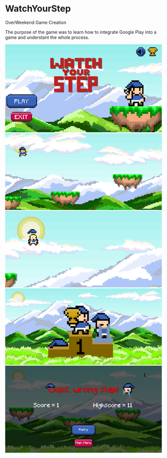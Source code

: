 # WatchYourStep
OverWeekend Game Creation

The purpose of the game was to learn how to integrate Google Play into a game and understant the whole process.

![](mainMenu.png)  ![](gameplay.png)  ![](death.png)  ![](stage.png)  ![](GAMEOVER.png)
